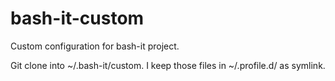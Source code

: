 # bash-it-custom
Custom configuration for bash-it project. 

Git clone into ~/.bash-it/custom. I keep those files in ~/.profile.d/ as symlink.

